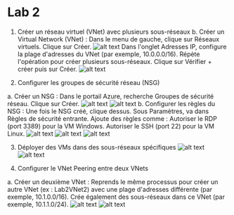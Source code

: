 # Lab 2
 1. Créer un réseau virtuel (VNet) avec plusieurs sous-réseaux
b. Créer un Virtual Network (VNet) :
Dans le menu de gauche, clique sur Réseaux virtuels.
Clique sur Créer.
![alt text](<Capture d’écran 2024-10-02 à 11.27.19.png>)
Dans l'onglet Adresses IP, configure la plage d'adresses du VNet (par exemple, 10.0.0.0/16).
Répète l'opération pour créer plusieurs sous-réseaux.
Clique sur Vérifier + créer puis sur Créer.
![alt text](<Capture d’écran 2024-10-02 à 11.28.18.png>)

2. Configurer les groupes de sécurité réseau (NSG)

a. Créer un NSG :
Dans le portail Azure, recherche Groupes de sécurité réseau.
Clique sur Créer.
![alt text](<Capture d’écran 2024-10-02 à 11.34.03.png>)
![alt text](<Capture d’écran 2024-10-02 à 11.34.44.png>)
b. Configurer les règles du NSG :
Une fois le NSG créé, clique dessus.
Sous Paramètres, va dans Règles de sécurité entrante.
Ajoute des règles comme :
Autoriser le RDP (port 3389) pour la VM Windows.
Autoriser le SSH (port 22) pour la VM Linux.
![alt text](<Capture d’écran 2024-10-02 à 11.37.54.png>)
![alt text](<Capture d’écran 2024-10-02 à 11.41.19.png>)
![alt text](<Capture d’écran 2024-10-02 à 11.42.33.png>)

3. Déployer des VMs dans des sous-réseaux spécifiques
![alt text](<Capture d’écran 2024-10-02 à 11.46.02.png>)
![alt text](<Capture d’écran 2024-10-02 à 11.53.08.png>)

4. Configurer le VNet Peering entre deux VNets

a. Créer un deuxième VNet :
Reprends le même processus pour créer un autre VNet (ex : Lab2VNet2) avec une plage d'adresses différente (par exemple, 10.1.0.0/16).
Crée également des sous-réseaux dans ce VNet (par exemple, 10.1.1.0/24).
![alt text](<Capture d’écran 2024-10-02 à 12.06.31.png>)
![alt text](<Capture d’écran 2024-10-02 à 12.16.59.png>)